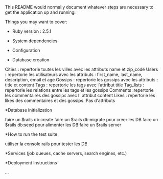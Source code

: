 This README would normally document whatever steps are necessary to get the application up and running.

Things you may want to cover:

* Ruby version : 2.5.1

* System dependencies

* Configuration

* Database creation

Cities : repertorie toutes les villes avec les attributs name et zip_code
Users : repertorie les utilisateurs avec les attributs : first_name, last_name, description, email et age
Gossips : repertorie les gossips avec les attributs : title et content
Tags : repertorie les tags avec l'attribut title
Tag_lists : repertorie les relations entre les tags et les gossips
Comments :repertorie les commentaires des gossips avec l' attribut content
Likes : repertorie les likes des commentaires et des gossips. Pas d'attributs

*Database initialization

faire un $rails db:create 
faire un $rails db:migrate pour creer les DB
faire un $rails db:seed pour alimenter les DB
faire un $rails server

*How to run the test suite

utiliser la console rails pour tester les DB

*Services (job queues, cache servers, search engines, etc.)

*Deployment instructions

...

